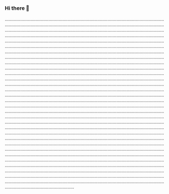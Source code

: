 ### Hi there 👋

..........................................................................................................................................................................................................................................................................................................................................................................................................................................................................................................................................................................................................................................................................................................................................................................................................................................................................................................................................................................................................................................................................................................................................................................................................................................................................................................................................................................................................................................................................................................................................................................................................................................................................................................................................................................................................................................................................................................................................................................................................................................................................................................................................................................................................................................................................................................................................................................................................................................................................................................................................................................................................................................................................................................................................................................................................................................................................................................................................................................................................................................................................................................................................................................................................................................................................................................................................................................................................................................................................................................................................................................................................................................................................................................................................................................................................................................................................................................................................................................................................................................................